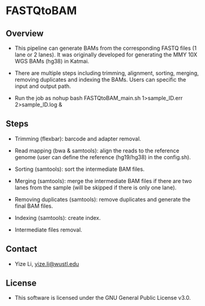 # FASTQtoBAM

## Overview

* This pipeline can generate BAMs from the corresponding FASTQ files (1 lane or 2 lanes). It was originally developed for generating the MMY 10X WGS BAMs (hg38) in Katmai. 

* There are multiple steps including trimming, alignment, sorting, merging, removing duplicates and indexing the BAMs. Users can specific the input and output path.

* Run the job as nohup bash FASTQtoBAM_main.sh 1>sample_ID.err 2>sample_ID.log &

## Steps

* Trimming (flexbar): barcode and adapter removal.

* Read mapping (bwa & samtools): align the reads to the reference genome (user can define the reference (hg19/hg38) in the config.sh).

* Sorting (samtools): sort the intermediate BAM files.

* Merging (samtools): merge the intermediate BAM files if there are two lanes from the sample (will be skipped if there is only one lane).

* Removing duplicates (samtools): remove duplicates and generate the final BAM files.

* Indexing (samtools): create index.

* Intermediate files removal.

## Contact
* Yize Li, yize.li@wustl.edu

## License
* This software is licensed under the GNU General Public License v3.0.
